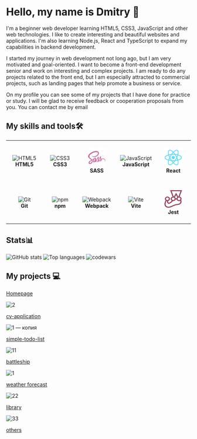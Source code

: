 # Hello, my name is Dmitry 👋

I'm a beginner web developer learning HTML5, CSS3, JavaScript and other web technologies. I like to create interesting and beautiful websites and applications. I'm also learning Node.js, React and TypeScript to expand my capabilities in backend development.

I started my journey in web development not long ago, but I am very motivated and goal-oriented. I want to become a front-end development senior and work on interesting and complex projects. I am ready to do any projects related to the front end, but I am especially attracted to commercial projects, such as landing pages that help promote a business or service.

On my profile you can see some of my projects that I have done for practice or study. I will be glad to receive feedback or cooperation proposals from you. You can contact me by email

## My skills and tools🛠️

<table>
  <tr>
    <td align="center" height="108" width="108">
      <img
        src="https://cdn.jsdelivr.net/gh/devicons/devicon/icons/html5/html5-plain.svg"
        width="48"
        height="48"
        alt="HTML5"
      />
      <br /><strong>HTML5</strong>
    </td>
    <td align="center" height="108" width="108">
      <img
        src="https://cdn.jsdelivr.net/gh/devicons/devicon/icons/css3/css3-plain.svg"
        width="48"
        height="48"
        alt="CSS3"
      />
      <br /><strong>CSS3</strong>
    </td>
    <td align="center" height="108" width="108">
      <img
        src='https://raw.githubusercontent.com/devicons/devicon/v2.15.1/icons/sass/sass-original.svg'
        width="48"
        height="48"
        alt="SASS"
      />
      <br /><strong>SASS</strong>
    </td>
        <td align="center" height="108" width="108">
      <img
        src="https://cdn.jsdelivr.net/gh/devicons/devicon/icons/javascript/javascript-plain.svg"
        width="48"
        height="48"
        alt="JavaScript"
      />
      <br /><strong>JavaScript</strong>
    </td>
            <td align="center" height="108" width="108">
      <img
        src="https://raw.githubusercontent.com/devicons/devicon/v2.15.1/icons/react/react-original.svg"
        width="48"
        height="48"
        alt="React"
      />
      <br /><strong>React</strong>
    </td>
  </tr>
  <tr>
    <td align="center" height="108" width="108">
      <img
        src="https://cdn.jsdelivr.net/gh/devicons/devicon/icons/git/git-original.svg"
        width="48"
        height="48"
        alt="Git"
      />
      <br /><strong>Git</strong>
    </td>
    <td align="center" height="108" width="108">
      <img
        src="https://cdn.jsdelivr.net/gh/devicons/devicon/icons/npm/npm-original-wordmark.svg"
        width="48"
        height="48"
        alt="npm"
      />
      <br /><strong>npm</strong>
    </td>
    <td align="center" height="108" width="108">
      <img
        src="https://cdn.jsdelivr.net/gh/devicons/devicon/icons/webpack/webpack-original.svg"
        width="48"
        height="48"
        alt="Webpack"
      />
      <br /><strong>Webpack</strong>
    </td>
        <td align="center" height="108" width="108">
      <img
        src="https://cdn.jsdelivr.net/gh/devicons/devicon@latest/icons/vitejs/vitejs-original.svg"
        width="48"
        height="48"
        alt="Vite"
      />
      <br /><strong>Vite</strong>
    </td>
    <td align="center" height="108" width="108">
      <img
        src="https://raw.githubusercontent.com/devicons/devicon/v2.15.1/icons/jest/jest-plain.svg"
        width="48"
        height="48"
        alt="Jest"
      />
      <br /><strong>Jest</strong>
    </td>
  </tr>
</table>

## Stats📊

<img src="https://github-readme-stats.vercel.app/api?username=kotovar&show_icons=true&theme=dark" alt="GitHub stats" />
<img src="https://github-readme-stats.vercel.app/api/top-langs/?username=kotovar&layout=compact&langs_count=8&theme=dark" alt="Top languages" />
<img src="https://www.codewars.com/users/Kotovar/badges/large?stroke=blue" alt="codewars" />

## My projects 💻

[Homepage](https://github.com/Kotovar/Homepage)

![2](https://github.com/Kotovar/kotovar/assets/77914431/6bc3888d-3605-4858-83ad-b9887b30f692)

[cv-application](https://github.com/Kotovar/cv-application)

![1 — копия](https://github.com/Kotovar/kotovar/assets/77914431/11ecad65-b2c1-47ef-9f96-1659e56b35b1)

[simple-todo-list](https://github.com/Kotovar/simple-todo-list)

![11](https://github.com/Kotovar/kotovar/assets/77914431/cb959263-a2f1-475f-87de-f52fa643d0e4)

[battleship](https://github.com/Kotovar/battleship_Odin)

![1](https://github.com/Kotovar/kotovar/assets/77914431/93f9f89d-f62b-4ef9-8c2e-4a455cb9b349)

[weather forecast](https://github.com/Kotovar/weather_app)

![22](https://github.com/Kotovar/kotovar/assets/77914431/be6bb7dd-6fb4-4daf-89e1-f8bc4adef649)

[library](https://github.com/Kotovar/library)

![33](https://github.com/Kotovar/kotovar/assets/77914431/d18341ac-d2c6-4be4-a318-c739b7c5af13)

[others](https://github.com/Kotovar?tab=repositories)
